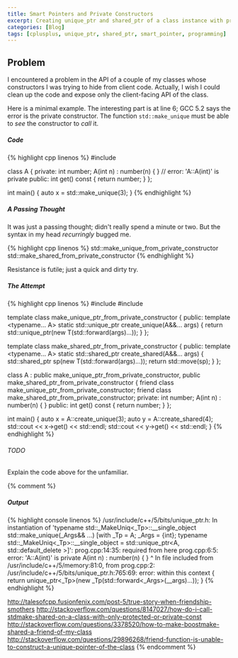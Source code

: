 ```yaml
---
title: Smart Pointers and Private Constructors
excerpt: Creating unique_ptr and shared_ptr of a class instance with private constructors.
categories: [Blog]
tags: [cplusplus, unique_ptr, shared_ptr, smart_pointer, programming]
---
```


## Problem

I encountered a problem in the API of a couple of my classes whose constructors I was trying to hide from client code.
Actually, I wish I could clean up the code and expose only the client-facing API of the class.

Here is a minimal example.
The interesting part is at line 6; GCC 5.2 says the error is the private constructor.
The function `std::make_unique` must be able to _see_ the constructor to _call_ it.

##### Code

{% highlight cpp linenos %}
#include <memory>

class A {
private:
    int number;
    A(int n) : number(n) { }            // error: 'A::A(int)' is private
public:
    int get() const { return number; }
};

int main()
{
    auto x = std::make_unique<A>(3);
}
{% endhighlight %}

##### A Passing Thought

It was just a passing thought; didn't really spend a minute or two.
But the syntax in my head _recurringly_ bugged me.

{% highlight cpp linenos %}
std::make_unique_from_private_constructor<T>
std::make_shared_from_private_constructor<T>
{% endhighlight %}

Resistance is futile; just a quick and dirty try.

##### The Attempt

{% highlight cpp linenos %}
#include <iostream>
#include <memory>

template <typename T>
class make_unique_ptr_from_private_constructor
{
public:
    template <typename... A>
    static std::unique_ptr<T> create_unique(A&&... args) {
        return std::unique_ptr<T>(new T(std::forward<A>(args)...));
    }
};

template <typename T>
class make_shared_ptr_from_private_constructor
{
public:
    template <typename... A>
    static std::shared_ptr<T> create_shared(A&&... args) {
        std::shared_ptr<T> sp(new T(std::forward<A>(args)...));
        return std::move(sp);
    }
};

class A : 
    public make_unique_ptr_from_private_constructor<A>,
    public make_shared_ptr_from_private_constructor<A>
{
    friend class make_unique_ptr_from_private_constructor;
    friend class make_shared_ptr_from_private_constructor;
private:
    int number;
    A(int n) : number(n) { }
public:
    int get() const { return number; }
};

int main()
{
    auto x = A::create_unique(3);
    auto y = A::create_shared(4);
    std::cout << x->get() << std::endl;
    std::cout << y->get() << std::endl;
}
{% endhighlight %}

###### TODO

Explain the code above for the unfamiliar.


{% comment %}
##### Output
{% highlight console linenos %}
/usr/include/c++/5/bits/unique_ptr.h: In instantiation of 'typename std::_MakeUniq<_Tp>::__single_object std::make_unique(_Args&& ...) [with _Tp = A; _Args = {int}; typename std::_MakeUniq<_Tp>::__single_object = std::unique_ptr<A, std::default_delete<A> >]':
prog.cpp:14:35:   required from here
prog.cpp:6:5: error: 'A::A(int)' is private
     A(int n) : number(n) { }
     ^
In file included from /usr/include/c++/5/memory:81:0,
                 from prog.cpp:2:
/usr/include/c++/5/bits/unique_ptr.h:765:69: error: within this context
     { return unique_ptr<_Tp>(new _Tp(std::forward<_Args>(__args)...)); }
{% endhighlight %}


http://talesofcpp.fusionfenix.com/post-5/true-story-when-friendship-smothers
http://stackoverflow.com/questions/8147027/how-do-i-call-stdmake-shared-on-a-class-with-only-protected-or-private-const
http://stackoverflow.com/questions/3378520/how-to-make-boostmake-shared-a-friend-of-my-class
http://stackoverflow.com/questions/29896268/friend-function-is-unable-to-construct-a-unique-pointer-of-the-class
{% endcomment %}